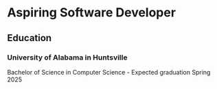 # Aspiring Software Developer

## Education
### University of Alabama in Huntsville
Bachelor of Science in Computer Science - Expected graduation Spring 2025
